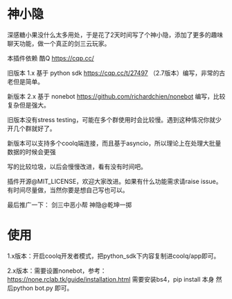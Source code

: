 # 神小隐
深感糖小果没什么太多用处，于是花了2天时间写了个神小隐，添加了更多的趣味聊天功能，做一个真正的剑三云玩家。

本插件依赖 酷Q https://cqp.cc/ 

旧版本 1.x 基于 python sdk https://cqp.cc/t/27497 （2.7版本）编写，非常的古老但是简单。

新版本 2.x 基于 nonebot https://github.com/richardchien/nonebot 编写，比较复杂但是强大。

旧版本没有stress testing，可能在多个群使用时会比较慢。遇到这种情况你就少开几个群就好了。

新版本可以支持多个coolq端连接，而且基于asyncio，所以理论上在处理大批量数据的时候会更强

写的比较垃圾，以后会慢慢改进，看有没有时间吧。

插件开源@MIT_LICENSE，欢迎大家改进。如果有什么功能需求请raise issue。有时间尽量做，当然你要是想自己写也可以。

最后推广一下：
剑三中恶小帮 神隐@乾坤一掷

# 使用
1.x版本：开启coolq开发者模式，把python_sdk下内容复制进coolq/app即可。

2.x版本：需要设置nonebot，参考：https://none.rclab.tk/guide/installation.html
需要安装bs4，pip install 本身
然后python bot.py 即可。
